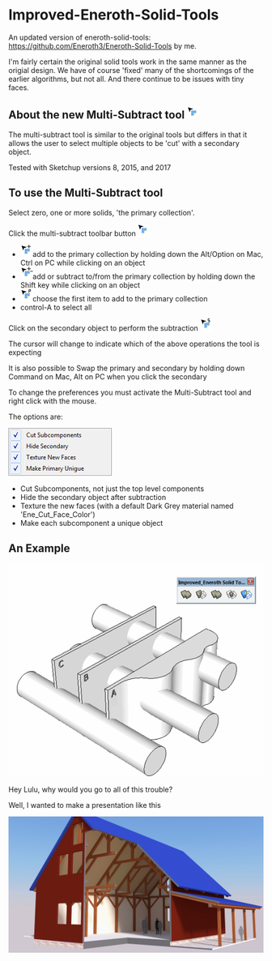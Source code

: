 # Improved-Eneroth-Solid-Tools
An updated version of eneroth-solid-tools: https://github.com/Eneroth3/Eneroth-Solid-Tools by me.

I'm fairly certain the original solid tools work in the same manner as the origial design. We have of course 'fixed' many of the shortcomings of the earlier algorithms, but not all. And there continue to be issues with tiny faces.

## About the new Multi-Subtract tool ![Alt text](src/imp_ene_solids/images/cursor_multisub.png?raw=true "Title")
The multi-subtract tool is similar to the original tools but differs in that it allows the user to select multiple objects to be 'cut' with a secondary object.

Tested with Sketchup versions 8, 2015, and 2017

## To use the Multi-Subtract tool
Select zero, one or more solids,  'the primary collection'.
 
Click the multi-subtract toolbar button ![Alt text](src/imp_ene_solids/images/cursor_multisub.png?raw=true "Title")
 - ![Alt text](src/imp_ene_solids/images/cursor_multisub_plus.png?raw=true "Title")add to the primary collection by holding down the Alt/Option on Mac, Ctrl on PC while clicking on an object
 - ![Alt text](src/imp_ene_solids/images/cursor_multisub_plus_minus.png?raw=true "Title")add or subtract to/from the primary collection by holding down the Shift key while clicking on an object
 - ![Alt text](src/imp_ene_solids/images/cursor_multisub_primary.png?raw=true "Title")choose the first item to add to the primary collection
 - control-A to select all
 
Click on the secondary object to perform the subtraction ![Alt text](src/imp_ene_solids/images/cursor_multisub_secondary.png?raw=true "Title")

The cursor will change to indicate which of the above operations the tool is expecting

It is also possible to Swap the primary and secondary by holding down Command on Mac, Alt on PC when you click the secondary
 
To change the preferences you must activate the Multi-Subtract tool and right click with the mouse.

The options are:

![Alt text](src/imp_ene_solids/images/example_options2.png?raw=true "Title")

 - Cut Subcomponents, not just the top level components
 - Hide the secondary object after subtraction
 - Texture the new faces (with a default Dark Grey material named 'Ene_Cut_Face_Color')
 - Make each subcomponent a unique object
 
 ## An Example
  ![Alt text](src/imp_ene_solids/images/demo.gif?raw=true "Title")
  
 
 
 
Hey Lulu, why would you go to all of this trouble?
 
 Well, I wanted to make a presentation like this
 
 
  ![Alt text](src/imp_ene_solids/images/timber_slice.jpg?raw=true "Title")

 
